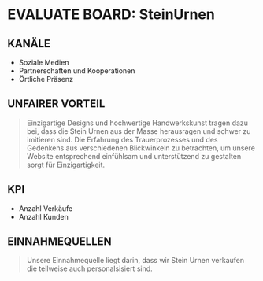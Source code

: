 #  EVALUATE BOARD: SteinUrnen

## KANÄLE
- Soziale Medien
- Partnerschaften und Kooperationen
- Örtliche Präsenz 

## UNFAIRER VORTEIL
> Einzigartige Designs und hochwertige Handwerkskunst tragen dazu bei, dass die Stein Urnen aus der Masse herausragen und schwer zu imitieren sind.
> Die Erfahrung des Trauerprozesses und des Gedenkens aus verschiedenen Blickwinkeln zu betrachten, um unsere Website entsprechend einfühlsam und unterstützend zu gestalten sorgt für Einzigartigkeit.

## KPI
- Anzahl Verkäufe 
- Anzahl Kunden

## EINNAHMEQUELLEN
> Unsere Einnahmequelle liegt darin, dass wir Stein Urnen verkaufen die teilweise auch personalsisiert sind. 